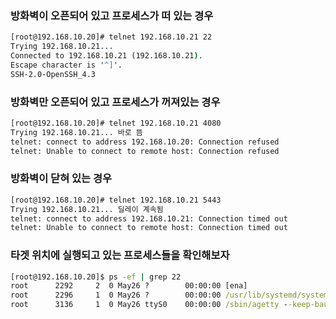 ### 방화벽이 오픈되어 있고 프로세스가 떠 있는 경우

```cmd
[root@192.168.10.20]# telnet 192.168.10.21 22
Trying 192.168.10.21...
Connected to 192.168.10.21 (192.168.10.21).
Escape character is '^]'.
SSH-2.0-OpenSSH_4.3
```

### 방화벽만 오픈되어 있고 프로세스가 꺼져있는 경우

```cmd
[root@192.168.10.20]# telnet 192.168.10.21 4080
Trying 192.168.10.21... 바로 뜸
telnet: connect to address 192.168.10.20: Connection refused
telnet: Unable to connect to remote host: Connection refused
```

### 방화벽이 닫혀 있는 경우

```cmd
[root@192.168.10.20]# telnet 192.168.10.21 5443
Trying 192.168.10.21... 딜레이 계속됨
telnet: connect to address 192.168.10.21: Connection timed out
telnet: Unable to connect to remote host: Connection timed out
```

### 타겟 위치에 실행되고 있는 프로세스들을 확인해보자

```cmd
[root@192.168.10.20]$ ps -ef | grep 22
root      2292     2  0 May26 ?        00:00:00 [ena]
root      2296     1  0 May26 ?        00:00:00 /usr/lib/systemd/systemd-udevd
root      3136     1  0 May26 ttyS0    00:00:00 /sbin/agetty --keep-baud 115200,38400,9600 ttyS0 vt220
```
